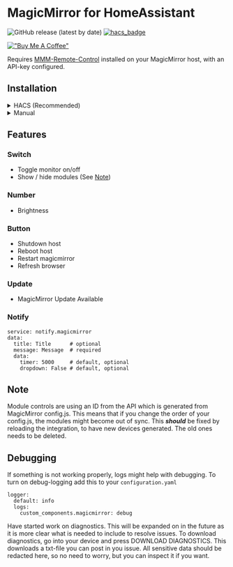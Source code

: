 # MagicMirror for HomeAssistant

![GitHub release (latest by date)](https://img.shields.io/github/v/release/sindrebroch/ha-magicmirror?style=flat-square)
[![hacs_badge](https://img.shields.io/badge/HACS-Custom-41BDF5.svg)](https://github.com/hacs/integration)

[!["Buy Me A Coffee"](https://www.buymeacoffee.com/assets/img/custom_images/orange_img.png)](https://www.buymeacoffee.com/sindrebroch)

Requires [MMM-Remote-Control](https://github.com/Jopyth/MMM-Remote-Control) installed on your MagicMirror host, with an API-key configured.

## Installation

<details>
   <summary>HACS (Recommended)</summary>

1. Ensure that [HACS](https://hacs.xyz/) is installed.
2. Add this repository as a custom repository
3. Search for and install the "MagicMirror"-integration.
4. Restart Home Assistant.
5. Configure the `MagicMirror` integration.
</details>

<details>
   <summary>Manual</summary>

1. Download the `Source code (zip)` file from the
   [latest release](https://github.com/sindrebroch/ha-magicmirror/releases/latest).
2. Unpack the release and copy the `custom_components/ha-magicmirror` directory
   into the `custom_components` directory of your Home Assistant
   installation.
3. Restart Home Assistant.
4. Configure the `MagicMirror`-integration.
</details>

## Features
### Switch
- Toggle monitor on/off
- Show / hide modules (See [Note](https://github.com/sindrebroch/ha-magicmirror/master/README.md#note))

### Number
- Brightness

### Button
- Shutdown host
- Reboot host
- Restart magicmirror
- Refresh browser

### Update
- MagicMirror Update Available

### Notify
```
service: notify.magicmirror
data:
  title: Title      # optional
  message: Message  # required
  data:
    timer: 5000     # default, optional
    dropdown: False # default, optional
```

## Note
Module controls are using an ID from the API which is generated from MagicMirror config.js. This means that if you change the order of your config.js, the modules might become out of sync. This **_should_** be fixed by reloading the integration, to have new devices generated. The old ones needs to be deleted. 

## Debugging

If something is not working properly, logs might help with debugging. To turn on debug-logging add this to your `configuration.yaml`

```
logger:
  default: info
  logs:
    custom_components.magicmirror: debug
```

Have started work on diagnostics. This will be expanded on in the future as it is more clear what is needed to include to resolve issues.
To download diagnostics, go into your device and press DOWNLOAD DIAGNOSTICS.
This downloads a txt-file you can post in you issue. All sensitive data should be redacted here, so no need to worry, but you can inspect it if you want.
